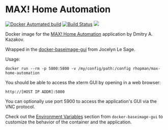 # MAX! Home Automation
[![Docker Automated build](https://img.shields.io/docker/automated/rhopman/max-home-automation.svg)](https://hub.docker.com/r/rhopman/max-home-automation/) [![Build Status](https://api.travis-ci.org/rhopman/max-home-automation.svg?branch=master)](https://travis-ci.org/rhopman/max-home-automation) [![](https://images.microbadger.com/badges/image/rhopman/max-home-automation.svg)](https://microbadger.com/images/rhopman/max-home-automation "latest")

Docker image for the [MAX! Home Automation](http://www.dmitry-kazakov.de/ada/max_home_automation.htm) application by Dmitry A. Kazakov.

Wrapped in the [docker-baseimage-gui](https://github.com/jlesage/docker-baseimage-gui) from Jocelyn Le Sage.

Usage:

    docker run --rm -p 5800:5800 -v /my/config/path:/config rhopman/max-home-automation

You should be able to access the xterm GUI by opening in a web browser:

`http://[HOST IP ADDR]:5800`

You can optionally use port 5900 to access the application's GUI via the VNC protocol.

Check out the [Environment Variables](https://github.com/jlesage/docker-baseimage-gui/#environment-variables) section from `docker-baseimage-gui` to customize the behavior of the container and the application.
